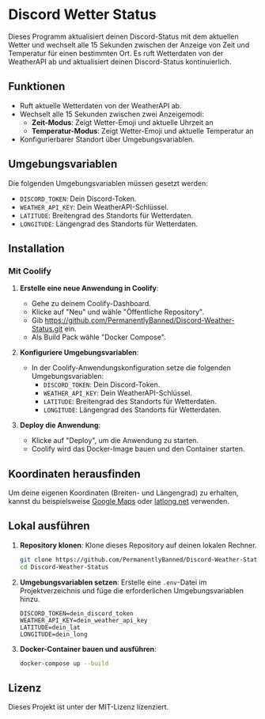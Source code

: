 # Discord Wetter Status

Dieses Programm aktualisiert deinen Discord-Status mit dem aktuellen Wetter und wechselt alle 15 Sekunden zwischen der Anzeige von Zeit und Temperatur für einen bestimmten Ort. Es ruft Wetterdaten von der WeatherAPI ab und aktualisiert deinen Discord-Status kontinuierlich.

## Funktionen

- Ruft aktuelle Wetterdaten von der WeatherAPI ab.
- Wechselt alle 15 Sekunden zwischen zwei Anzeigemodi:
  - **Zeit-Modus**: Zeigt Wetter-Emoji und aktuelle Uhrzeit an
  - **Temperatur-Modus**: Zeigt Wetter-Emoji und aktuelle Temperatur an
- Konfigurierbarer Standort über Umgebungsvariablen.

## Umgebungsvariablen

Die folgenden Umgebungsvariablen müssen gesetzt werden:

- `DISCORD_TOKEN`: Dein Discord-Token.
- `WEATHER_API_KEY`: Dein WeatherAPI-Schlüssel.
- `LATITUDE`: Breitengrad des Standorts für Wetterdaten.
- `LONGITUDE`: Längengrad des Standorts für Wetterdaten.

## Installation

### Mit Coolify

1. **Erstelle eine neue Anwendung in Coolify**:
    - Gehe zu deinem Coolify-Dashboard.
    - Klicke auf "Neu" und wähle "Öffentliche Repository".
    - Gib https://github.com/PermanentlyBanned/Discord-Weather-Status.git ein.
    - Als Build Pack wähle "Docker Compose".

2. **Konfiguriere Umgebungsvariablen**:
    - In der Coolify-Anwendungskonfiguration setze die folgenden Umgebungsvariablen:
        - `DISCORD_TOKEN`: Dein Discord-Token.
        - `WEATHER_API_KEY`: Dein WeatherAPI-Schlüssel.
        - `LATITUDE`: Breitengrad des Standorts für Wetterdaten.
        - `LONGITUDE`: Längengrad des Standorts für Wetterdaten.

3. **Deploy die Anwendung**:
    - Klicke auf "Deploy", um die Anwendung zu starten.
    - Coolify wird das Docker-Image bauen und den Container starten.

## Koordinaten herausfinden
Um deine eigenen Koordinaten (Breiten- und Längengrad) zu erhalten, kannst du beispielsweise
[Google Maps](https://maps.google.com) oder [latlong.net](https://www.latlong.net/) verwenden.

## Lokal ausführen

1. **Repository klonen**: Klone dieses Repository auf deinen lokalen Rechner.

    ```sh
    git clone https://github.com/PermanentlyBanned/Discord-Weather-Status.git
    cd Discord-Weather-Status
    ```

2. **Umgebungsvariablen setzen**: Erstelle eine `.env`-Datei im Projektverzeichnis und füge die erforderlichen Umgebungsvariablen hinzu.

    ```env
    DISCORD_TOKEN=dein_discord_token
    WEATHER_API_KEY=dein_weather_api_key
    LATITUDE=dein_lat
    LONGITUDE=dein_long
    ```

3. **Docker-Container bauen und ausführen**:

    ```sh
    docker-compose up --build
    ```

## Lizenz

Dieses Projekt ist unter der MIT-Lizenz lizenziert.
